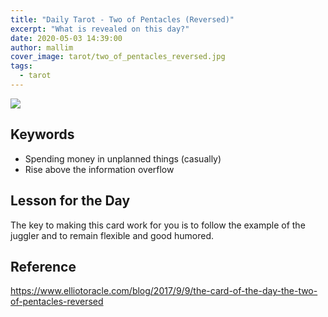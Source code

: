 ```yaml
---
title: "Daily Tarot - Two of Pentacles (Reversed)"
excerpt: "What is revealed on this day?"
date: 2020-05-03 14:39:00
author: mallim
cover_image: tarot/two_of_pentacles_reversed.jpg
tags:
  - tarot
---
```


![](/images/tarot/two_of_pentacles_reversed.png)

## Keywords

- Spending money in unplanned things (casually)
- Rise above the information overflow

## Lesson for the Day

The key to making this card work for you is to follow the example of the juggler and to remain flexible and good humored.

## Reference

https://www.elliotoracle.com/blog/2017/9/9/the-card-of-the-day-the-two-of-pentacles-reversed
